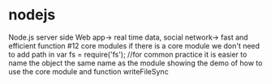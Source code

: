 # nodejs
Node.js server side 
Web app→ real time data, social network→ fast and efficient 
function
#12 core modules
if there is a core module we don't need to add path in 
var fs = require('fs');
//for common practice it is easier to name the object the same name as the module
showing the demo of how to use the core module and function writeFileSync
